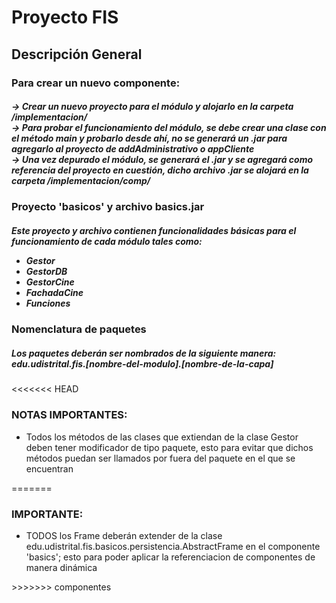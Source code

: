 ﻿<h1> Proyecto FIS</h1>

<h2>Descripción General</h2>


<h3> Para crear un nuevo componente:</h3>
<h5>
  -> Crear un nuevo proyecto para el módulo y alojarlo en la carpeta /implementacion/ <br>
  -> Para probar el funcionamiento del módulo, se debe crear una clase con el método main y probarlo desde ahí, no se generará un .jar para agregarlo al proyecto de addAdministrativo o appCliente<br>
  -> Una vez depurado el módulo, se generará el .jar y se agregará como referencia del proyecto en cuestión, dicho archivo .jar se alojará en la carpeta /implementacion/comp/
</h5>

<h3>Proyecto 'basicos' y archivo basics.jar</h3>
<h5>Este proyecto y archivo contienen funcionalidades básicas para el funcionamiento de cada módulo tales como:
  <br>
  <ul>
    <li type="disc">Gestor</li>
    <li type="disc">GestorDB</li>
    <li type="disc">GestorCine</li>
    <li type="disc">FachadaCine</li>
    <li type="disc">Funciones</li>
  </ul>
</h5>

<h3>Nomenclatura de paquetes</h3>
<h5>Los paquetes deberán ser nombrados de la siguiente manera: edu.udistrital.fis.<b>[nombre-del-modulo]</b>.<b>[nombre-de-la-capa]</b></h5>

<<<<<<< HEAD
<h3>NOTAS IMPORTANTES:</H3>
<ul>
	<li type="disc">
	Todos los métodos de las clases que extiendan de la clase Gestor deben tener modificador de tipo paquete, esto para evitar que dichos métodos puedan ser llamados por fuera
	del paquete en el que se encuentran
	</il>
</ul>
=======
<h3>IMPORTANTE:</h3>
<ul>
    <li type="disc">TODOS los Frame deberán extender de la clase edu.udistrital.fis.basicos.persistencia.AbstractFrame en el componente 'basics'; esto para poder aplicar la referenciacion de componentes de manera dinámica</li>
  </ul>
>>>>>>> componentes

